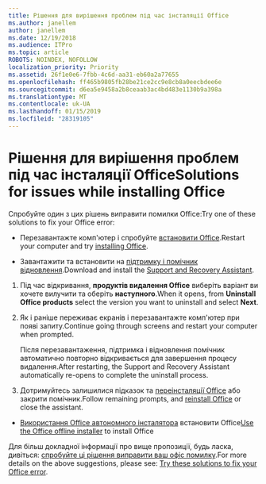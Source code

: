 ```yaml
---
title: Рішення для вирішення проблем під час інсталяції Office
ms.author: janellem
author: janellem
ms.date: 12/19/2018
ms.audience: ITPro
ms.topic: article
ROBOTS: NOINDEX, NOFOLLOW
localization_priority: Priority
ms.assetid: 26f1e0e6-7fbb-4c6d-aa31-eb60a2a77655
ms.openlocfilehash: ff465b9805fb28be21ce2cc9e8cb8a0eecbdee6e
ms.sourcegitcommit: d6ea5e9458a2b8ceaab3ac4bd483e1130b9a398a
ms.translationtype: MT
ms.contentlocale: uk-UA
ms.lasthandoff: 01/15/2019
ms.locfileid: "28319105"
---
```

# <a name="solutions-for-issues-while-installing-office"></a><span data-ttu-id="c8953-102">Рішення для вирішення проблем під час інсталяції Office</span><span class="sxs-lookup"><span data-stu-id="c8953-102">Solutions for issues while installing Office</span></span>

<span data-ttu-id="c8953-103">Спробуйте один з цих рішень виправити помилки Office:</span><span class="sxs-lookup"><span data-stu-id="c8953-103">Try one of these solutions to fix your Office error:</span></span>
  
- <span data-ttu-id="c8953-104">Перезавантажте комп'ютер і спробуйте [встановити Office](https://portal.office.com/OLS/MySoftware.aspx).</span><span class="sxs-lookup"><span data-stu-id="c8953-104">Restart your computer and try [installing Office](https://portal.office.com/OLS/MySoftware.aspx).</span></span>
    
- <span data-ttu-id="c8953-105">Завантажити та встановити на [підтримку і помічник відновлення](https://aka.ms/SARA-OfficeUninstall-Alchemy).</span><span class="sxs-lookup"><span data-stu-id="c8953-105">Download and install the [Support and Recovery Assistant](https://aka.ms/SARA-OfficeUninstall-Alchemy).</span></span>
    
1. <span data-ttu-id="c8953-106">Під час відкривання, **продуктів видалення Office** виберіть варіант ви хочете вилучити та оберіть **наступного**.</span><span class="sxs-lookup"><span data-stu-id="c8953-106">When it opens, from **Uninstall Office products** select the version you want to uninstall and select **Next**.</span></span> 
    
2. <span data-ttu-id="c8953-107">Як і раніше переживає екранів і перезавантажте комп'ютер при появі запиту.</span><span class="sxs-lookup"><span data-stu-id="c8953-107">Continue going through screens and restart your computer when prompted.</span></span>
    
    <span data-ttu-id="c8953-108">Після перезавантаження, підтримка і відновлення помічник автоматично повторно відкривається для завершення процесу видалення.</span><span class="sxs-lookup"><span data-stu-id="c8953-108">After restarting, the Support and Recovery Assistant automatically re-opens to complete the uninstall process.</span></span>
    
3. <span data-ttu-id="c8953-109">Дотримуйтесь залишилися підказок та [переінсталяції Office](https://portal.office.com/OLS/MySoftware.aspx) або закрити помічник.</span><span class="sxs-lookup"><span data-stu-id="c8953-109">Follow remaining prompts, and [reinstall Office](https://portal.office.com/OLS/MySoftware.aspx) or close the assistant.</span></span> 
    
- <span data-ttu-id="c8953-110">[Використання Office автономного інсталятора](https://support.office.com/article/f0a85fe7-118f-41cb-a791-d59cef96ad1c?wt.mc_id=Alchemy_ClientDIA.aspx) встановити Office</span><span class="sxs-lookup"><span data-stu-id="c8953-110">[Use the Office offline installer](https://support.office.com/article/f0a85fe7-118f-41cb-a791-d59cef96ad1c?wt.mc_id=Alchemy_ClientDIA.aspx) to install Office</span></span> 
    
<span data-ttu-id="c8953-111">Для більш докладної інформації про вище пропозиції, будь ласка, дивіться: [спробуйте ці рішення виправити ваш офіс помилку](https://support.office.com/article/54554bb8-aa94-43c7-a685-408dd9868c0b?wt.mc_id=Alchemy_ClientDIA.aspx).</span><span class="sxs-lookup"><span data-stu-id="c8953-111">For more details on the above suggestions, please see: [Try these solutions to fix your Office error](https://support.office.com/article/54554bb8-aa94-43c7-a685-408dd9868c0b?wt.mc_id=Alchemy_ClientDIA.aspx).</span></span>
  

